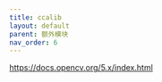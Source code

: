 ```yaml
---
title: ccalib
layout: default
parent: 额外模块
nav_order: 6
---
```


https://docs.opencv.org/5.x/index.html